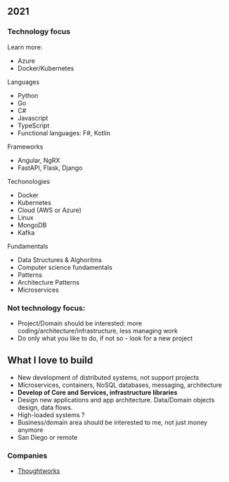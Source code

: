 ## 2021

### Technology focus

Learn more:
* Azure
* Docker/Kubernetes

Languages
* Python
* Go
* C#
* Javascript
* TypeScript
* Functional languages: F#, Kotlin

Frameworks
* Angular, NgRX
* FastAPI, Flask, Django

Techonologies
* Docker
* Kubernetes
* Cloud (AWS or Azure)
* Linux
* MongoDB
* Kafka

Fundamentals
* Data Structures & Alghoritms
* Computer science fundamentals
* Patterns
* Architecture Patterns
* Microservices

### Not technology focus:
* Project/Domain should be interested: more coding/architecture/infrastructure, less managing work
* Do only what you like to do, if not so - look for a new project

## What I love to build

* New development of distributed systems, not support projects
* Microservices, containers, NoSQL databases, messaging, architecture
* **Develop of Core and Services, infrastructure libraries**
* Design new applications and app architecture. Data/Domain objects design, data flows.
* High-loaded systems ?
* Business/domain area should be interested to me, not just money anymore
* San Diego or remote

### Companies

* [Thoughtworks](https://www.thoughtworks.com/)